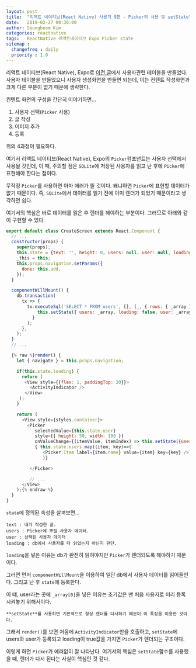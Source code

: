 ```yaml
---
layout: post
title:  "리액트 네이티브(React Native) 사용기 9편 - Picker의 사용 및 setState"
date:   2019-02-27 00:36:00
author: Seungbeom Kim
categories: reactnative
tags:	ReactNative 리액트네이티브 Expo Picker state
sitemap :
  changefreq : daily
  priority : 1.0
---
```


리액트 네이티브(React Native), Expo로 [이전 글](https://myksb1223.github.io/reactnative/2019/02/26/React-Native-08.html)에서 사용자관련 테이블을 만들었다. 사용자 테이블을 만들었으니 사용자 생성화면을 만들면 되는데, 이는 컨텐트 작성화면과 크게 다른 부분이 없기 때문에 생략한다.

컨텐트 화면의 구성을 간단히 이야기하면...

1. 사용자 선택(`Picker` 사용)
2. 글 작성
3. 이미지 추가
4. 등록

위의 4과정이 필요하다.

여기서 리액트 네이티브(React Native), Expo의 `Picker`컴포넌트는 사용자 선택에서 사용될 것인데, 이 때, 주의할 점은 `SQLite`에 저장된 사용자를 읽고 난 후에 `Picker`에 표현해야 한다는 점이다.

무작정 `Picker`를 사용하면 아마 에러가 뜰 것이다. 왜냐하면 `Picker`에 표현할 데이터가 없기 때문이다. 즉, `SQLite`에서 데이터를 읽기 전에 이미 렌더가 되었기 때문이라고 생각하면 쉽다.

여기서의 핵심은 바로 데이터를 읽은 후 렌더를 해야하는 부분이다.
그러므로 아래와 같이 구현할 수 있다.

```Javascript
export default class CreateScreen extends React.Component {
  // ...
  constructor(props) {
    super(props);
    this.state = {text: '', height: 0, users: null, user: null, loading: true};
    _this = this;
    this.props.navigation.setParams({
      done: this.add,
    });
  }

  componentWillMount() {
    db.transaction(
      tx => {
        tx.executeSql('SELECT * FROM users', [], (_, { rows: { _array } }) => {
            this.setState({ users: _array, loading: false, user: _array[0] })
          }
        );
      },
    );
  }
  // ...

  {% raw %}render() {
    let { navigate } = this.props.navigation;

    if(this.state.loading) {
      return (
       <View style={{flex: 1, paddingTop: 20}}>
         <ActivityIndicator />
       </View>
     );
    }

    return (
      <View style={styles.container}>
        <Picker
           selectedValue={this.state.user}
           style={{ height: 50, width: 100 }}
           onValueChange={(itemValue, itemIndex) => this.setState({user: itemValue})}>
           { this.state.users.map((item, key)=>(
              <Picker.Item label={item.name} value={item} key={key} />)
              )}

         </Picker>

         // ...
      </View>
    );{% endraw %}
  }
}
```

`state`에 정의된 속성을 살펴보면...

    text : 내가 작성한 글.
    users : Picker에 뿌릴 사용자 데이터.
    user : 선택된 사용자 데이터
    loading : db에서 사용자를 다 읽었는지 아닌지 판단.

`loading`을 넣은 이유는 db가 완전히 읽혀야지만 `Picker`가 렌더되도록 해야하기 때문이다.

그러면 먼저 `componentWillMount`을 이용하여 일단 db에서 사용자 데이터를 읽어들인다. 그리고 난 후 `state`에 등록한다.

이 떄, user라는 곳에 `_array[0]`을 넣은 이유는 초기값은 맨 처음 사용자로 미리 등록시켜놓기 위해서이다.

    **setState**를 사용하면 기본적으로 항상 랜더를 다시하기 때문이 이 특징을 이용한 것이다.

그래서 `render()`를 보면 처음에 `ActivityIndicator`만을 호출하고, `setState`에 users와 user가 등록되고 loading이 true값을 가지면 `Picker`가 렌더되는 구조이다.

이렇게 하면 `Picker`가 에러없이 잘 나타난다. 여기서의 핵심은 `setState`함수를 사용했을 때, 렌더가 다시 된다는 사실이 핵심인 것 같다.
